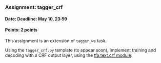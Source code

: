 ### Assignment: tagger_crf
#### Date: Deadline: May 10, 23:59
#### Points: 2 points

This assignment is an extension of `tagger_we` task.

Using the `tagger_crf.py` template (to appear soon), implement training and
decoding with a CRF output layer, using the
[tfa.text.crf module](https://www.tensorflow.org/addons/api_docs/python/tfa/text/crf).
